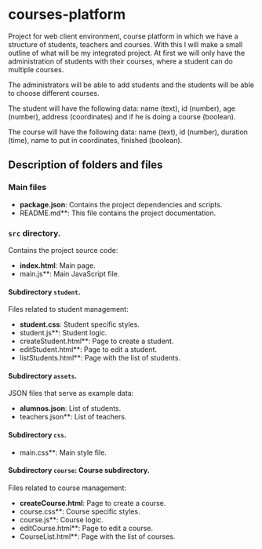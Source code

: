 # courses-platform
Project for web client environment, course platform in which we have a structure of students, teachers and courses. With this I will make a small outline of what will be my integrated project. At first we will only have the administration of students with their courses, where a student can do multiple courses.

The administrators will be able to add students and the students will be able to choose different courses.


The student will have the following data: name (text), id (number), age (number), address (coordinates) and if he is doing a course (boolean).

The course will have the following data: name (text), id (number), duration (time), name to put in coordinates, finished (boolean).

## Description of folders and files

### Main files
- **package.json**: Contains the project dependencies and scripts.
- README.md**: This file contains the project documentation.

### `src` directory.
Contains the project source code:
- **index.html**: Main page.
- main.js**: Main JavaScript file.

#### Subdirectory `student`.
Files related to student management:
- **student.css**: Student specific styles.
- student.js**: Student logic.
- createStudent.html**: Page to create a student.
- editStudent.html**: Page to edit a student.
- listStudents.html**: Page with the list of students.

#### Subdirectory `assets`.
JSON files that serve as example data:
- **alumnos.json**: List of students.
- teachers.json**: List of teachers.

#### Subdirectory `css`.
- main.css**: Main style file.

#### Subdirectory `course`: Course subdirectory.
Files related to course management:
- **createCourse.html**: Page to create a course.
- course.css**: Course specific styles.
- course.js**: Course logic.
- editCourse.html**: Page to edit a course.
- CourseList.html**: Page with the list of courses.
